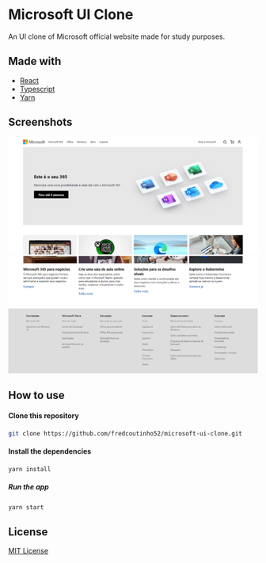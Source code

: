 # Microsoft UI Clone

An UI clone of Microsoft official website made for study purposes.

## Made with

* [React](https://reactjs.org/)
* [Typescript](https://www.typescriptlang.org/)
* [Yarn](https://yarnpkg.com/)

## Screenshots

<center>
<span>
<img src="screenshots/screenshot-1.PNG">
<img src="screenshots/screenshot-2.PNG">
</span>
</center>

## How to use

#### Clone this repository
```bash
git clone https://github.com/fredcoutinho52/microsoft-ui-clone.git
```

#### Install the dependencies
```bash
yarn install
```

##### Run the app
```bash
yarn start
```

## License

[MIT License](https://opensource.org/licenses/MIT)

